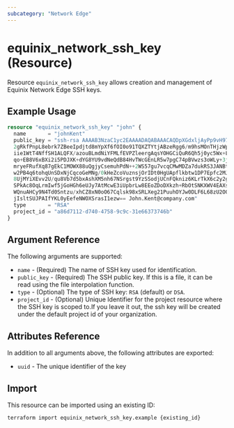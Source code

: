 ```yaml
---
subcategory: "Network Edge"
---
```


# equinix_network_ssh_key (Resource)

Resource `equinix_network_ssh_key` allows creation and management of Equinix Network Edge SSH keys.

## Example Usage

```terraform
resource "equinix_network_ssh_key" "john" {
  name       = "johnKent"
  public_key = "ssh-rsa AAAAB3NzaC1yc2EAAAADAQABAAACAQDpXGdxljAyPp9vH97436U171cX
  2gRkfPnpL8ebrk7ZBeeIpdjtd8mYpXf6fOI0o91TQXZTYtjABzeRgg6/m9hsMOnTHjzWpFyuj/hiPu
  iie1WtT4NffSH1ALQFX/azouBLmdNiYFMLfEVPZleergAqsYOHGCiQuR6Qh5j0yc5Wx+LKxiRZyjsS
  qo+EB8V6xBXi2i5PDJXK+dYG8YU9vdNeQdB84HvTWcGEnLR5w7pgC74pBVwzs3oWLy+3jWS0TKKtfl
  mryeFRufXq87gEkC1MOWX88uQgjyCsemuhPdN++2WS57gu7vcqCMwMDZa7dukRS3JANBtbs7qQhp9N
  w2PB4q6tohqUnSDxNjCqcoGeMNg/0kHeZcoVuznsjOrIDt0HgUApflkbtw1DP7Epfc2MJ0anf5GizM
  8UjMYiXEvv2U/qu8Vb7d5bxAshXM5nh67NSrgst9YzSSodjUCnFQkniz6KLrTkX6c2y2gJ5c9tWhg5
  SPkAc8OqLrmIwf5jGoHGh6eUJy7AtMcwE3iUpbrLw8EEoZDoDXkzh+RbOtSNKXWV4EAXsIhjQusCOW
  WQnuAHCy9N4Td0Sntzu/xhCZ8xN0oO67Cqlsk98xSRLXeg21PuuhOYJw0DLF6L68zU2OO0RzqoNq/F
  jIsltSUJPAIfYKL0yEefeNWOXSrasI1ezw== John.Kent@company.com"
  type       = "RSA"
  project_id = "a86d7112-d740-4758-9c9c-31e66373746b"
}
```

## Argument Reference

The following arguments are supported:

* `name` - (Required) The name of SSH key used for identification.
* `public_key` - (Required) The SSH public key. If this is a file, it can be read using the file interpolation function.
* `type` - (Optional) The type of SSH key: `RSA` (default) or `DSA`.
* `project_id` - (Optional) Unique Identifier for the project resource where the SSH key is scoped to.If you leave it out, the ssh key will be created under the default project id of your organization.

## Attributes Reference

In addition to all arguments above, the following attributes are exported:

* `uuid` - The unique identifier of the key

## Import

This resource can be imported using an existing ID:

```sh
terraform import equinix_network_ssh_key.example {existing_id}
```
